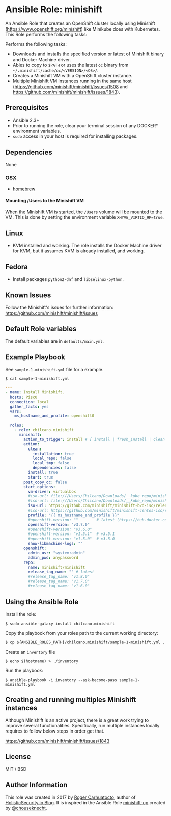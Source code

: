 # Ansible Role: minishift

An Ansible Role that creates an OpenShift cluster locally using Minishift (https://www.openshift.org/minishift) like Minikube does with Kubernetes.
This Role performs the following tasks:

Performs the following tasks:

- Downloads and installs the specified version or latest of Minishift binary and Docker Machine driver.
- Ables to copy to `$PATH` or uses the latest `oc` binary from `~/.minishift/cache/oc/<VERSION>/<OS>/`.
- Creates a Minishift VM with a OpenShift cluster instance.
- Multiple Minishift VM instances running in the same host (https://github.com/minishift/minishift/issues/1508 and https://github.com/minishift/minishift/issues/1843).

## Prerequisites

- Ansible 2.3+
- Prior to running the role, clear your terminal session of any DOCKER* environment variables.
- `sudo` access in your host is required for installing packages.

## Dependencies

None

### OSX

- [homebrew](https://brew.sh)

#### Mounting /Users to the Minishift VM

When the Minishift VM is started, the `/Users` volume will be mounted to the VM. This is done by setting the environment variable `XHYVE_VIRTIO_9P=true`.

## Linux

- KVM installed and working. The role installs the Docker Machine driver for KVM, but it assumes KVM is already installed, and working.

## Fedora

- Install packages `python2-dnf` and `libselinux-python`.

## Known Issues

Follow the Minishift's issues for further information:
https://github.com/minishift/minishift/issues

## Default Role variables

The default variables are in `defaults/main.yml`.

## Example Playbook

See `sample-1-minishift.yml` file for a example.

```
$ cat sample-1-minishift.yml
```

```yaml
---
- name: Install Minishift.
  hosts: Pisc0
  connection: local
  gather_facts: yes
  vars:
    ms_hostname_and_profile: openshift0

  roles:
    - role: chilcano.minishift
      minishift:
        action_to_trigger: install # [ install | fresh_install | clean ]
        action:
          clean:
            installation: true
            local_repo: false
            local_tmp: false
            dependencies: false
          install: true
          start: true
        post_copy_oc: false
        start_options:
          vm-driver: virtualbox
          #iso-url: file:///Users/Chilcano/Downloads/__kube_repo/minishift-b2d-iso/v1.2.0/minishift-b2d.iso
          #iso-url: file:///Users/Chilcano/Downloads/__kube_repo/minishift-centos-iso/v1.2.0/minishift-centos7.iso
          iso-url: https://github.com/minishift/minishift-b2d-iso/releases/download/v1.2.0/minishift-b2d.iso
          #iso-url: https://github.com/minishift/minishift-centos-iso/releases/download/v1.2.0/minishift-centos7.iso
          profile: "{{ ms_hostname_and_profile }}"
          #openshift-version: ""        # latest (https://hub.docker.com/r/openshift/origin/tags)
          openshift-version: "v3.7.0"
          #openshift-version: "v3.6.0"
          #openshift-version: "v1.5.1"  # v3.5.1
          #openshift-version: "v1.5.0"  # v3.5.0
          show-libmachine-logs: ""
        openshift:
          admin_usr: "system:admin"
          admin_pwd: anypassword
        repo:
          name: minishift/minishift
          release_tag_name: "" # latest
          #release_tag_name: "v1.8.0"
          #release_tag_name: "v1.7.0"
          #release_tag_name: "v1.6.0"
```


## Using the Ansible Role

Install the role:
```
$ sudo ansible-galaxy install chilcano.minishift
```

Copy the playbook from your roles path to the current working directory:
```
$ cp ${ANSIBLE_ROLES_PATH}/chilcano.minishift/sample-1-minishift.yml .
```

Create an `inventory` file
```
$ echo $(hostname) > ./inventory
```

Run the playbook:
```
$ ansible-playbook -i inventory --ask-become-pass sample-1-minishift.yml
```

## Creating and running multiples Minishift instances

Although Minishift is an active project, there is a great work trying to improve several functionalities.
Specifically, run multiple instances locally requires to follow below steps in order get that.

https://github.com/minishift/minishift/issues/1843

## License

MIT / BSD

## Author Information

This role was created in 2017 by [Roger Carhuatocto](https://www.linkedin.com/in/rcarhuatocto), author of [HolisticSecurity.io Blog](https://holisticsecurity.io). It is inspired in the Ansible Role [minishift-up](https://github.com/chouseknecht/minishift-up-role) created by [@chouseknecht](https://github.com/chouseknecht).
